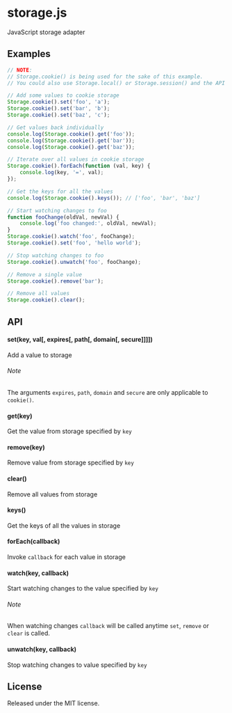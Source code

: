 storage.js
==========

JavaScript storage adapter

## Examples

```js
// NOTE:
// Storage.cookie() is being used for the sake of this example.
// You could also use Storage.local() or Storage.session() and the API remains the same.

// Add some values to cookie storage
Storage.cookie().set('foo', 'a');
Storage.cookie().set('bar', 'b');
Storage.cookie().set('baz', 'c');

// Get values back individually
console.log(Storage.cookie().get('foo'));
console.log(Storage.cookie().get('bar'));
console.log(Storage.cookie().get('baz'));

// Iterate over all values in cookie storage
Storage.cookie().forEach(function (val, key) {
	console.log(key, '=', val);
});

// Get the keys for all the values
console.log(Storage.cookie().keys()); // ['foo', 'bar', 'baz']

// Start watching changes to foo
function fooChange(oldVal, newVal) {
	console.log('foo changed:', oldVal, newVal);
}
Storage.cookie().watch('foo', fooChange);
Storage.cookie().set('foo', 'hello world');

// Stop watching changes to foo
Storage.cookie().unwatch('foo', fooChange);

// Remove a single value
Storage.cookie().remove('bar');

// Remove all values
Storage.cookie().clear();
```

## API

#### set(key, val[, expires[, path[, domain[, secure]]]])
Add a value to storage

###### Note
The arguments `expires`, `path`, `domain` and `secure` are only applicable to `cookie()`.

#### get(key)
Get the value from storage specified by `key`

#### remove(key)
Remove value from storage specified by `key`

#### clear()
Remove all values from storage

#### keys()
Get the keys of all the values in storage

#### forEach(callback)
Invoke `callback` for each value in storage

#### watch(key, callback)
Start watching changes to the value specified by `key`

###### Note
When watching changes `callback` will be called anytime `set`, `remove` or `clear` is called.

#### unwatch(key, callback)
Stop watching changes to value specified by `key`

## License

Released under the MIT license.